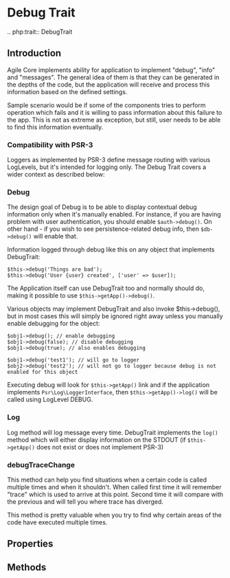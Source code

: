 # Debug Trait

.. php:trait:: DebugTrait

## Introduction

Agile Core implements ability for application to implement "debug", "info" and
"messages". The general idea of them is that they can be generated in the depths
of the code, but the application will receive and process this information based
on the defined settings.

Sample scenario would be if some of the components tries to perform operation
which fails and it is willing to pass information about this failure to the app.
This is not as extreme as exception, but still, user needs to be able to find
this information eventually.

### Compatibility with PSR-3

Loggers as implemented by PSR-3 define message routing with various LogLevels,
but it's intended for logging only. The Debug Trait covers a wider context as
described below:

### Debug

The design goal of Debug is to be able to display contextual debug information
only when it's manually enabled. For instance, if you are having problem with
user authentication, you should enable ``$auth->debug()``. On other hand - if
you wish to see persistence-related debug info, then ``$db->debug()`` will
enable that.

Information logged through debug like this on any object that implements
DebugTrait:

```
$this->debug('Things are bad');
$this->debug('User {user} created', ['user' => $user]);
```

The Application itself can use DebugTrait too and normally should do, making it
possible to use ``$this->getApp()->debug()``.

Various objects may implement DebugTrait and also invoke $this->debug(), but in
most cases this will simply be ignored right away unless you manually enable
debugging for the object:

```
$obj1->debug(); // enable debugging
$obj1->debug(false); // disable debugging
$obj1->debug(true); // also enables debugging

$obj1->debug('test1'); // will go to logger
$obj2->debug('test2'); // will not go to logger because debug is not enabled for this object
```

Executing debug will look for ``$this->getApp()`` link and if the application
implements ``Psr\Log\LoggerInterface``, then ``$this->getApp()->log()`` will be
called using LogLevel DEBUG.

### Log

Log method will log message every time. DebugTrait implements the ``log()``
method which will either display information on the STDOUT (if ``$this->getApp()``
does not exist or does not implement PSR-3)

### debugTraceChange

This method can help you find situations when a certain code is called multiple
times and when it shouldn't. When called first time it will remember "trace"
which is used to arrive at this point. Second time it will compare with the
previous and will tell you where trace has diverged.

This method is pretty valuable when you try to find why certain areas of the
code have executed multiple times.

## Properties



## Methods

